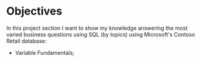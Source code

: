 # Objectives
In this project section I want to show my knowledge answering the most varied business questions using SQL (by topics) using Microsoft's Contoso Retail database:
- Variable Fundamentals;
